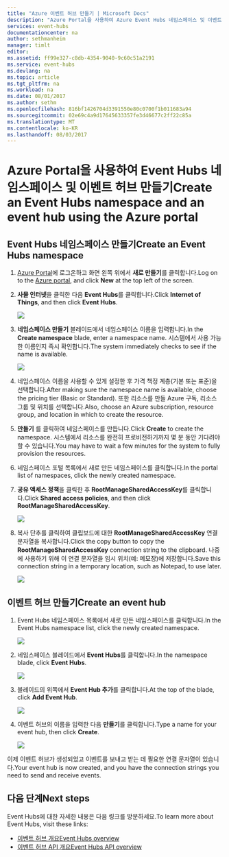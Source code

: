 ```yaml
---
title: "Azure 이벤트 허브 만들기 | Microsoft Docs"
description: "Azure Portal을 사용하여 Azure Event Hubs 네임스페이스 및 이벤트 허브 만들기"
services: event-hubs
documentationcenter: na
author: sethmanheim
manager: timlt
editor: 
ms.assetid: ff99e327-c8db-4354-9040-9c60c51a2191
ms.service: event-hubs
ms.devlang: na
ms.topic: article
ms.tgt_pltfrm: na
ms.workload: na
ms.date: 08/01/2017
ms.author: sethm
ms.openlocfilehash: 816bf1426704d3391550e80c0700f1b011683a94
ms.sourcegitcommit: 02e69c4a9d17645633357fe3d46677c2ff22c85a
ms.translationtype: MT
ms.contentlocale: ko-KR
ms.lasthandoff: 08/03/2017
---
```

# <a name="create-an-event-hubs-namespace-and-an-event-hub-using-the-azure-portal"></a><span data-ttu-id="3d054-103">Azure Portal을 사용하여 Event Hubs 네임스페이스 및 이벤트 허브 만들기</span><span class="sxs-lookup"><span data-stu-id="3d054-103">Create an Event Hubs namespace and an event hub using the Azure portal</span></span>

## <a name="create-an-event-hubs-namespace"></a><span data-ttu-id="3d054-104">Event Hubs 네임스페이스 만들기</span><span class="sxs-lookup"><span data-stu-id="3d054-104">Create an Event Hubs namespace</span></span>
1. <span data-ttu-id="3d054-105">[Azure Portal][Azure portal]에 로그온하고 화면 왼쪽 위에서 **새로 만들기**를 클릭합니다.</span><span class="sxs-lookup"><span data-stu-id="3d054-105">Log on to the [Azure portal][Azure portal], and click **New** at the top left of the screen.</span></span>
1. <span data-ttu-id="3d054-106">**사물 인터넷**을 클릭한 다음 **Event Hubs**를 클릭합니다.</span><span class="sxs-lookup"><span data-stu-id="3d054-106">Click **Internet of Things**, and then click **Event Hubs**.</span></span>
   
    ![](./media/event-hubs-create/create-event-hub9.png)
1. <span data-ttu-id="3d054-107">**네임스페이스 만들기** 블레이드에서 네임스페이스 이름을 입력합니다.</span><span class="sxs-lookup"><span data-stu-id="3d054-107">In the **Create namespace** blade, enter a namespace name.</span></span> <span data-ttu-id="3d054-108">시스템에서 사용 가능한 이름인지 즉시 확인합니다.</span><span class="sxs-lookup"><span data-stu-id="3d054-108">The system immediately checks to see if the name is available.</span></span>
   
    ![](./media/event-hubs-create/create-event-hub1.png)
1. <span data-ttu-id="3d054-109">네임스페이스 이름을 사용할 수 있게 설정한 후 가격 책정 계층(기본 또는 표준)을 선택합니다.</span><span class="sxs-lookup"><span data-stu-id="3d054-109">After making sure the namespace name is available, choose the pricing tier (Basic or Standard).</span></span> <span data-ttu-id="3d054-110">또한 리소스를 만들 Azure 구독, 리소스 그룹 및 위치를 선택합니다.</span><span class="sxs-lookup"><span data-stu-id="3d054-110">Also, choose an Azure subscription, resource group, and location in which to create the resource.</span></span> 
1. <span data-ttu-id="3d054-111">**만들기** 를 클릭하여 네임스페이스를 만듭니다.</span><span class="sxs-lookup"><span data-stu-id="3d054-111">Click **Create** to create the namespace.</span></span> <span data-ttu-id="3d054-112">시스템에서 리소스를 완전히 프로비전하기까지 몇 분 동안 기다려야 할 수 있습니다.</span><span class="sxs-lookup"><span data-stu-id="3d054-112">You may have to wait a few minutes for the system to fully provision the resources.</span></span>
2. <span data-ttu-id="3d054-113">네임스페이스 포털 목록에서 새로 만든 네임스페이스를 클릭합니다.</span><span class="sxs-lookup"><span data-stu-id="3d054-113">In the portal list of namespaces, click the newly created namespace.</span></span>
2. <span data-ttu-id="3d054-114">**공유 액세스 정책**을 클릭한 후 **RootManageSharedAccessKey**를 클릭합니다.</span><span class="sxs-lookup"><span data-stu-id="3d054-114">Click **Shared access policies**, and then click **RootManageSharedAccessKey**.</span></span>
    
    ![](./media/event-hubs-create/create-event-hub7.png)

3. <span data-ttu-id="3d054-115">복사 단추를 클릭하여 클립보드에 대한 **RootManageSharedAccessKey** 연결 문자열을 복사합니다.</span><span class="sxs-lookup"><span data-stu-id="3d054-115">Click the copy button to copy the **RootManageSharedAccessKey** connection string to the clipboard.</span></span> <span data-ttu-id="3d054-116">나중에 사용하기 위해 이 연결 문자열을 임시 위치(예: 메모장)에 저장합니다.</span><span class="sxs-lookup"><span data-stu-id="3d054-116">Save this connection string in a temporary location, such as Notepad, to use later.</span></span>
    
    ![](./media/event-hubs-create/create-event-hub8.png)

## <a name="create-an-event-hub"></a><span data-ttu-id="3d054-117">이벤트 허브 만들기</span><span class="sxs-lookup"><span data-stu-id="3d054-117">Create an event hub</span></span>

1. <span data-ttu-id="3d054-118">Event Hubs 네임스페이스 목록에서 새로 만든 네임스페이스를 클릭합니다.</span><span class="sxs-lookup"><span data-stu-id="3d054-118">In the Event Hubs namespace list, click the newly created namespace.</span></span>      
   
    ![](./media/event-hubs-create/create-event-hub2.png) 

2. <span data-ttu-id="3d054-119">네임스페이스 블레이드에서 **Event Hubs**를 클릭합니다.</span><span class="sxs-lookup"><span data-stu-id="3d054-119">In the namespace blade, click **Event Hubs**.</span></span>
   
    ![](./media/event-hubs-create/create-event-hub3.png)

1. <span data-ttu-id="3d054-120">블레이드의 위쪽에서 **Event Hub 추가**를 클릭합니다.</span><span class="sxs-lookup"><span data-stu-id="3d054-120">At the top of the blade, click **Add Event Hub**.</span></span>
   
    ![](./media/event-hubs-create/create-event-hub4.png)
1. <span data-ttu-id="3d054-121">이벤트 허브의 이름을 입력한 다음 **만들기**를 클릭합니다.</span><span class="sxs-lookup"><span data-stu-id="3d054-121">Type a name for your event hub, then click **Create**.</span></span>
   
    ![](./media/event-hubs-create/create-event-hub5.png)

<span data-ttu-id="3d054-122">이제 이벤트 허브가 생성되었고 이벤트를 보내고 받는 데 필요한 연결 문자열이 있습니다.</span><span class="sxs-lookup"><span data-stu-id="3d054-122">Your event hub is now created, and you have the connection strings you need to send and receive events.</span></span>

## <a name="next-steps"></a><span data-ttu-id="3d054-123">다음 단계</span><span class="sxs-lookup"><span data-stu-id="3d054-123">Next steps</span></span>
<span data-ttu-id="3d054-124">Event Hubs에 대한 자세한 내용은 다음 링크를 방문하세요.</span><span class="sxs-lookup"><span data-stu-id="3d054-124">To learn more about Event Hubs, visit these links:</span></span>

* [<span data-ttu-id="3d054-125">이벤트 허브 개요</span><span class="sxs-lookup"><span data-stu-id="3d054-125">Event Hubs overview</span></span>](event-hubs-what-is-event-hubs.md)
* [<span data-ttu-id="3d054-126">이벤트 허브 API 개요</span><span class="sxs-lookup"><span data-stu-id="3d054-126">Event Hubs API overview</span></span>](event-hubs-api-overview.md)

[Azure portal]: https://portal.azure.com/